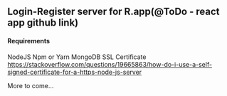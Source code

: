 ## Login-Register server for R.app(@ToDo - react app github link)

#### Requirements
NodeJS
Npm or Yarn
MongoDB
SSL Certificate https://stackoverflow.com/questions/19665863/how-do-i-use-a-self-signed-certificate-for-a-https-node-js-server
 

 More to come...